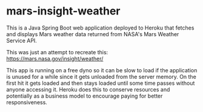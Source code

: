 # mars-insight-weather
This is a Java Spring Boot web application deployed to Heroku that fetches and displays Mars weather data returned from NASA's Mars Weather Service API.

This was just an attempt to recreate this: https://mars.nasa.gov/insight/weather/

This app is running on a free dyno so it can be slow to load if the application is unused for a while since it gets unloaded from the server memory. On the first hit it gets loaded and then stays loaded until some time passes without anyone accessing it. Heroku does this to conserve resources and potentially as a business model to encourage paying for better responsiveness.
